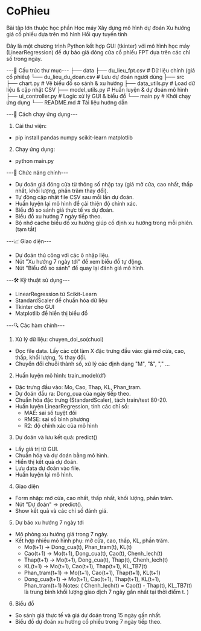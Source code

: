 # CoPhieu
Bài tập lớn thuộc học phần Học máy
Xây dựng mô hình dự đoán Xu hướng giá cổ phiếu dựa trên mô hình Hồi quy tuyến tính

Đây là một chương trình Python kết hợp GUI (tkinter) với mô hình học máy (LinearRegression) để dự báo giá đóng cửa cổ phiếu FPT dựa trên các chỉ số trong ngày.

---📁 Cấu trúc thư mục---
├── data
  ├── du_lieu_fpt.csv       # Dữ liệu chính (giá cổ phiếu)
  └── du_lieu_du_doan.csv   # Lưu dự đoán người dùng
├── src
  ├── chart.py              # Vẽ biểu đồ so sánh & xu hướng
  ├── data_utils.py         # Load dữ liệu & cập nhật CSV
  ├── model_utils.py        # Huấn luyện & dự đoán mô hình
  ├── ui_controller.py      # Logic xử lý GUI & biểu đồ
  └── main.py               # Khởi chạy ứng dụng
└── README.md             # Tài liệu hướng dẫn

---🚀 Cách chạy ứng dụng---
1. Cài thư viện:
  - pip install pandas numpy scikit-learn matplotlib
2. Chạy ứng dụng:
  - python main.py

---🧠 Chức năng chính---
  - Dự đoán giá đóng cửa từ thông số nhập tay (giá mở cửa, cao nhất, thấp nhất, khối lượng, phần trăm thay đổi).
  - Tự động cập nhật file CSV sau mỗi lần dự đoán.
  - Huấn luyện lại mô hình để cải thiện độ chính xác.
  - Biểu đồ so sánh giá thực tế vs dự đoán.
  - Biểu đồ xu hướng 7 ngày tiếp theo.
  - Bộ nhớ cache biểu đồ xu hướng giúp cố định xu hướng trong mỗi phiên. (tạm tắt)

---📈 Giao diện---
  - Dự đoán thủ công với các ô nhập liệu.
  - Nút "Xu hướng 7 ngày tới" để xem biểu đồ tự động.
  - Nút "Biểu đồ so sánh" để quay lại đánh giá mô hình.

---🛠 Kỹ thuật sử dụng---
- LinearRegression từ Scikit-Learn
- StandardScaler để chuẩn hóa dữ liệu
- Tkinter cho GUI
- Matplotlib để hiển thị biểu đồ


---🔍 Các hàm chính---
1. Xử lý dữ liệu: chuyen_doi_so(chuoi)
  - Đọc file data. Lấy các cột làm X đặc trưng đầu vào: giá mở cửa, cao, thấp, khối lượng, % thay đổi.
  - Chuyển đổi chuỗi thành số, xử lý các định dạng "M", "&", "," ...
2. Huấn luyện mô hình: train_model(df)
  - Đặc trưng đầu vào: Mo, Cao, Thap, KL, Phan_tram.
  - Dự đoán đầu ra: Dong_cua của ngày tiếp theo.
  - Chuẩn hóa đặc trưng (StandardScaler), tách train/test 80-20.
  - Huấn luyện LinearRegression, tính các chỉ số:
    + MAE: sai số tuyệt đối
    + RMSE: sai số bình phương
    + R2: độ chính xác của mô hình
3. Dự đoán và lưu kết quả: predict()
  - Lấy giá trị từ GUI.
  - Chuẩn hóa và dự đoán bằng mô hình.
  - Hiển thị kết quả dự đoán.
  - Lưu data dự đoán vào file.
  - Huấn luyện lại mô hình.
4. Giao diện
  - Form nhập: mở cửa, cao nhất, thấp nhất, khối lượng, phần trăm.
  - Nút "Dự đoán" -> predict().
  - Show kết quả và các chỉ số đánh giá.
5. Dự báo xu hướng 7 ngày tới
  - Mô phỏng xu hướng giá trong 7 ngày.
  - Kết hợp nhiều mô hình phụ: mở cửa, cao, thấp, KL, phần trăm.
    + Mo(t+1) -> Dong_cua(t), Phan_tram(t), KL(t)
    + Cao(t+1) -> Mo(t+1), Dong_cua(t), Cao(t), Chenh_lech(t)
    + Thap(t+1) -> Mo(t+1), Dong_cua(t), Thap(t), Chenh_lech(t)
    + KL(t+1) -> Mo(t+1), Cao(t+1), Thap(t+1), KL_TB7(t)
    + Phan_tram(t+1) -> Mo(t+1), Cao(t+1), Thap(t+1), KL(t+1)
    + Dong_cua(t+1) -> Mo(t+1), Cao(t+1), Thap(t+1), KL(t+1), Phan_tram(t+1)
Notes:
    (
        Chenh_lech(t) = Cao(t) - Thap(t),
        KL_TB7(t) là trung bình khối lượng giao dịch 7 ngày gần nhất tại thời điểm t.
    )
6. Biểu đồ
  - So sánh giá thực tế và giá dự đoán trong 15 ngày gần nhất.
  - Biểu đồ dự đoán xu hướng cổ phiếu trong 7 ngày tiếp theo.
